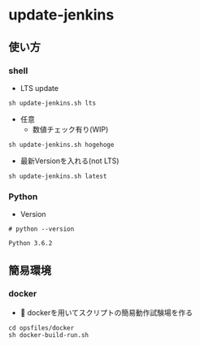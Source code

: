 # update-jenkins

## 使い方

### shell

+ LTS update

```
sh update-jenkins.sh lts
```

+ 任意
    + 数値チェック有り(WIP)

```
sh update-jenkins.sh hogehoge
```

+ 最新Versionを入れる(not LTS)

```
sh update-jenkins.sh latest
```

### Python

+ Version

```
# python --version

Python 3.6.2
```

## 簡易環境

### docker

+ :whale: dockerを用いてスクリプトの簡易動作試験場を作る

```
cd opsfiles/docker
sh docker-build-run.sh
```

